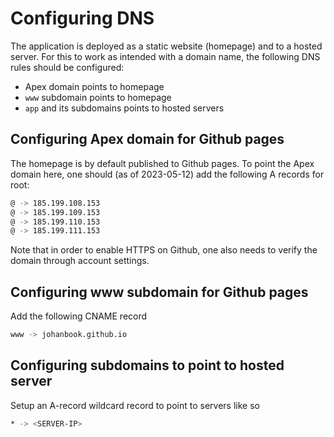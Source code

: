 # Configuring DNS

The application is deployed as a static website (homepage) and to a hosted
server. For this to work as intended with a domain name, the following DNS rules
should be configured:

- Apex domain points to homepage
- `www` subdomain points to homepage
- `app` and its subdomains points to hosted servers

## Configuring Apex domain for Github pages

The homepage is by default published to Github pages. To point the Apex domain
here, one should (as of 2023-05-12) add the following A records for root:

```sh
@ -> 185.199.108.153
@ -> 185.199.109.153
@ -> 185.199.110.153
@ -> 185.199.111.153
```

Note that in order to enable HTTPS on Github, one also needs to verify the
domain through account settings.

## Configuring www subdomain for Github pages

Add the following CNAME record

```sh
www -> johanbook.github.io
```

## Configuring subdomains to point to hosted server

Setup an A-record wildcard record to point to servers like so

```sh
* -> <SERVER-IP>
```
